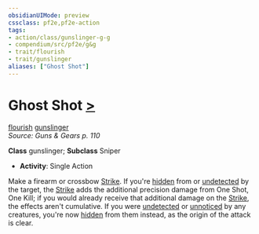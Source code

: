 ```yaml
---
obsidianUIMode: preview
cssclass: pf2e,pf2e-action
tags:
- action/class/gunslinger-g-g
- compendium/src/pf2e/g&g
- trait/flourish
- trait/gunslinger
aliases: ["Ghost Shot"]
---
```

# Ghost Shot [>](chapter-9-playing-the-game.md#Actions "Single Action")
[flourish](flourish.md "Flourish Combat Trait")  [gunslinger](Reference/Rules/Traits/gunslinger-g-g.md "Gunslinger Class Trait")  
*Source: Guns & Gears p. 110*  

**Class** gunslinger; **Subclass** Sniper
- **Activity**: Single Action

Make a firearm or crossbow [Strike](strike.md). If you're [hidden](conditions.md#Hidden) from or [undetected](conditions.md#Undetected) by the target, the [Strike](strike.md) adds the additional precision damage from One Shot, One Kill; if you would already receive that additional damage on the [Strike](strike.md), the effects aren't cumulative. If you were [undetected](conditions.md#Undetected) or [unnoticed](conditions.md#Unnoticed) by any creatures, you're now [hidden](conditions.md#Hidden) from them instead, as the origin of the attack is clear.